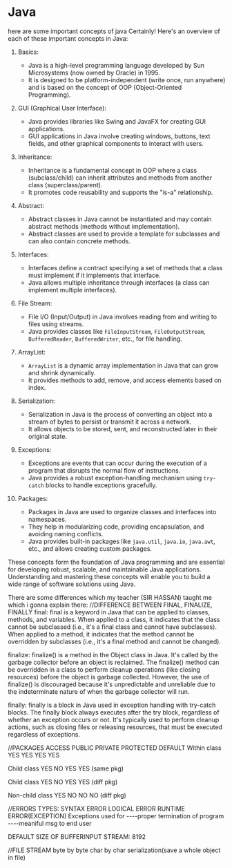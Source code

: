 # Java
here are some important concepts of java 
Certainly! Here's an overview of each of these important concepts in Java:

1. Basics:
   - Java is a high-level programming language developed by Sun Microsystems (now owned by Oracle) in 1995.
   - It is designed to be platform-independent (write once, run anywhere) and is based on the concept of OOP (Object-Oriented Programming).

2. GUI (Graphical User Interface):
   - Java provides libraries like Swing and JavaFX for creating GUI applications.
   - GUI applications in Java involve creating windows, buttons, text fields, and other graphical components to interact with users.

3. Inheritance:
   - Inheritance is a fundamental concept in OOP where a class (subclass/child) can inherit attributes and methods from another class (superclass/parent).
   - It promotes code reusability and supports the "is-a" relationship.

4. Abstract:
   - Abstract classes in Java cannot be instantiated and may contain abstract methods (methods without implementation).
   - Abstract classes are used to provide a template for subclasses and can also contain concrete methods.

5. Interfaces:
   - Interfaces define a contract specifying a set of methods that a class must implement if it implements that interface.
   - Java allows multiple inheritance through interfaces (a class can implement multiple interfaces).

6. File Stream:
   - File I/O (Input/Output) in Java involves reading from and writing to files using streams.
   - Java provides classes like `FileInputStream`, `FileOutputStream`, `BufferedReader`, `BufferedWriter`, etc., for file handling.

7. ArrayList:
   - `ArrayList` is a dynamic array implementation in Java that can grow and shrink dynamically.
   - It provides methods to add, remove, and access elements based on index.

8. Serialization:
   - Serialization in Java is the process of converting an object into a stream of bytes to persist or transmit it across a network.
   - It allows objects to be stored, sent, and reconstructed later in their original state.

9. Exceptions:
   - Exceptions are events that can occur during the execution of a program that disrupts the normal flow of instructions.
   - Java provides a robust exception-handling mechanism using `try-catch` blocks to handle exceptions gracefully.

10. Packages:
    - Packages in Java are used to organize classes and interfaces into namespaces.
    - They help in modularizing code, providing encapsulation, and avoiding naming conflicts.
    - Java provides built-in packages like `java.util`, `java.io`, `java.awt`, etc., and allows creating custom packages.

These concepts form the foundation of Java programming and are essential for developing robust, scalable, and maintainable Java applications. Understanding and mastering these concepts will enable you to build a wide range of software solutions using Java.


There are some differences which my teacher (SIR HASSAN) taught me which i gonna explain there:
//DIFFERENCE BETWEEN FINAL, FINALIZE, FINALLY
final:
final is a keyword in Java that can be applied to classes, methods, and variables.
When applied to a class, it indicates that the class cannot be subclassed (i.e., it's a final class and cannot have subclasses).
When applied to a method, it indicates that the method cannot be overridden by subclasses (i.e., it's a final method and cannot be changed).

finalize:
finalize() is a method in the Object class in Java. It's called by the garbage collector before an object is reclaimed.
The finalize() method can be overridden in a class to perform cleanup operations (like closing resources) before the object is garbage collected.
However, the use of finalize() is discouraged because it's unpredictable and unreliable due to the indeterminate nature of when the garbage collector will run.

finally:
finally is a block in Java used in exception handling with try-catch blocks.
The finally block always executes after the try block, regardless of whether an exception occurs or not.
It's typically used to perform cleanup actions, such as closing files or releasing resources, that must be executed regardless of exceptions.



//PACKAGES ACCESS
                  PUBLIC             PRIVATE              PROTECTED            DEFAULT
Within class        YES                YES                   YES                 YES

Child class         YES                 NO                   YES                 YES
(same pkg)

Child class         YES                 NO                   YES                 YES
(diff pkg)

Non-child class     YES                NO                   NO                  NO
(diff pkg)


//ERRORS TYPES:
SYNTAX ERROR
LOGICAL ERROR
RUNTIME ERROR(EXCEPTION)
Exceptions used for 
----proper termination of program
----meaniful msg to end user



DEFAULT SIZE OF BUFFERINPUT STREAM: 8192


//FILE STREAM
byte by byte
char by char
serialization(save a whole object in file)


